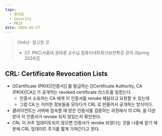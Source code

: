 ```yaml
---
tags:
  - 용어집
  - Security
  - PKIX
date: 2024-05-27
---
```

> [!info]- 참고한 것
> - [[7. PKC|서울대 권태경 교수님 컴퓨터네트워크보안특강 강의 (Spring 2024)]]

## CRL: Certificate Revocation Lists

- [[Certificate (PKIX)|인증서]] 를 발급하는 [[Certificate Authority, CA (PKIX)|CA]] 가 공개하는 revoked certificate 리스트를 일컫는다.
	- 인증서 소유자는 CA 에게 이 인증서를 revoke 해달라고 요청할 수 있는데
	- 그럼 CA 는 이러한 정보들을 모아다가 CRL 로 만들어서 공개하는 방식이다.
- 클라이언트는 서버에 접속할 때 받은 인증서를 검증하는 과정에서 이 CRL 을 다운받아 이 인증서가 revoke 되지 않았는지 확인한다.
- CRL 이 자주 업데이트되지 않으면 인증서가 revoke 되었다는 것을 나중에 알기 때문에 CRL 업데이트 주기를 짧게 가져간다고 한다.